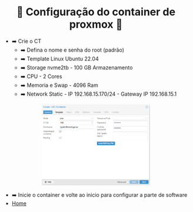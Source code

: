<h1 align="center">🚀 Configuração do container de proxmox 🚀</h1> 


- ➡️ Crie o CT
    - ➡️ Defina o nome e senha do root (padrão)
    - ➡️ Template Linux Ubuntu 22.04
    - ➡️ Storage nvme2tb - 100 GB Armazenamento    
    - ➡️ CPU - 2 Cores 
    - ➡️ Memoria e Swap - 4096 Ram
    - ➡️ Network Static - IP 192.168.15.170/24 - Gateway IP 192.168.15.1

<div align="center">
    <img src="/ServerProxmox/Pngs/CreateCT.png" alt="DashGo Sistema" height="220">
</div>



- ➡️ Inicie o container e volte ao inicio para configurar a parte de software
- [Home](/README.md)